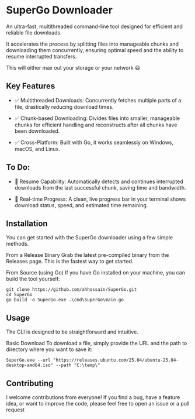 # SuperGo Downloader
An ultra-fast, multithreaded command-line tool designed for efficient and reliable file downloads.

It accelerates the process by splitting files into manageable chunks and downloading them concurrently, ensuring optimal speed and the ability to resume interrupted transfers.

This will either max out your storage or your network :satisfied:

## Key Features
- :white_check_mark: Multithreaded Downloads: Concurrently fetches multiple parts of a file, drastically reducing download times.

- :white_check_mark: Chunk-based Downloading: Divides files into smaller, manageable chunks for efficient handling and reconstructs after all chunks have been downloaded.

- :white_check_mark: Cross-Platform: Built with Go, it works seamlessly on Windows, macOS, and Linux.

## To Do:

- :pushpin: Resume Capability: Automatically detects and continues interrupted downloads from the last successful chunk, saving time and bandwidth.

- :pushpin: Real-time Progress: A clean, live progress bar in your terminal shows download status, speed, and estimated time remaining.


## Installation
You can get started with the SuperGo downloader using a few simple methods.

From a Release Binary
Grab the latest pre-compiled binary from the Releases page. This is the fastest way to get started.

From Source (using Go)
If you have Go installed on your machine, you can build the tool yourself:

    git clone https://github.com/ahhossain/SuperGo.git
    cd SuperGo
    go build -o SuperGo.exe .\cmd\SuperGo\main.go

## Usage
The CLI is designed to be straightforward and intuitive.

Basic Download
To download a file, simply provide the URL and the path to directory where you want to save it:

    SuperGo.exe --url "https://releases.ubuntu.com/25.04/ubuntu-25.04-desktop-amd64.iso" --path "C:\temp\"


## Contributing
I welcome contributions from everyone! If you find a bug, have a feature idea, or want to improve the code, please feel free to open an issue or a pull request
